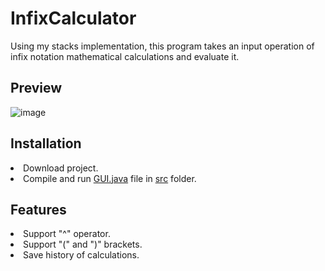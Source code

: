 # InfixCalculator
Using my stacks implementation, this program takes an input operation of infix notation mathematical calculations and evaluate it.

<h2>Preview</h2>

![image](https://user-images.githubusercontent.com/67343196/197295838-cd6f84ae-7927-44ad-b82a-742503636d6f.png)

<h2>Installation</h2>
<li>Download project.
</li>
<li>Compile and run <a href="https://github.com/huygiatrng/InfixCalculator/blob/main/src/GUI.java">GUI.java</a> file in <a href="https://github.com/huygiatrng/InfixCalculator/tree/main/src">src</a> folder.
</li>


<h2>Features</h2>
<li>Support "^" operator.
</li>
<li>Support "(" and ")" brackets.
</li>
<li>Save history of calculations.
</li>
